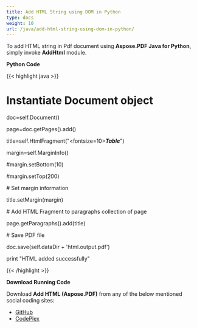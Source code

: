 ```yaml
---
title: Add HTML String using DOM in Python
type: docs
weight: 10
url: /java/add-html-string-using-dom-in-python/
---
```


To add HTML string in Pdf document using **Aspose.PDF Java for Python**, simply invoke **AddHtml** module.

**Python Code**

{{< highlight java >}}

 # Instantiate Document object

doc=self.Document()

page=doc.getPages().add()

title=self.HtmlFragment("<fontsize=10><b><i>Table</i></b></fontsize>")

margin=self.MarginInfo()

#margin.setBottom(10)

#margin.setTop(200)

\# Set margin information

title.setMargin(margin)

\# Add HTML Fragment to paragraphs collection of page

page.getParagraphs().add(title)

\# Save PDF file

doc.save(self.dataDir + 'html.output.pdf')

print "HTML added successfully"

{{< /highlight >}}

**Download Running Code**

Download **Add HTML (Aspose.PDF)** from any of the below mentioned social coding sites:

- [GitHub](https://github.com/aspose-pdf/Aspose.PDF-for-Java/blob/master/Plugins/Aspose_Pdf_Java_for_Python/test/WorkingWithText/AddHtml/AddHtml.py)
- [CodePlex](http://asposepdfjavapython.codeplex.com/SourceControl/latest#test/WorkingWithText/AddHtml/AddHtml.py)
